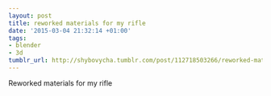 ```yaml
---
layout: post
title: reworked materials for my rifle
date: '2015-03-04 21:32:14 +01:00'
tags:
- blender
- 3d
tumblr_url: http://shybovycha.tumblr.com/post/112718503266/reworked-materials-for-my-rifle
---
```


<LazyImg src="/tumblr_files/tumblr_nkpfpqQNbY1qio88bo1_r1_1280.png" />

Reworked materials for my rifle
